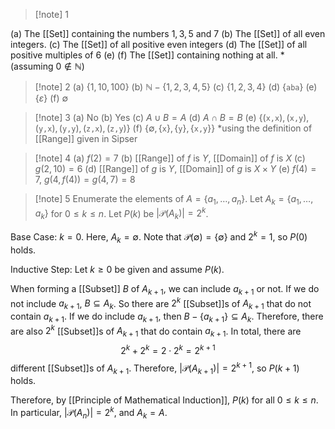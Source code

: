>[!note] 1

(a) The [[Set]] containing the numbers $1,3,5$ and $7$
(b) The [[Set]] of all even integers.
(c) The [[Set]] of all positive even integers
(d) The [[Set]] of all positive multiples of $6$
(e) 
(f) The [[Set]] containing nothing at all.
\*(assuming $0\notin \mathbb{N}$)

>[!note] 2
(a) $\{1,10,100\}$
(b) $\mathbb{N}-\{1,2,3,4,5\}$
(c) $\{1,2,3,4\}$
(d) $\{\texttt{aba}\}$
(e) $\{\varepsilon\}$
(f) $\emptyset$

>[!note] 3
(a) No 
(b) Yes
(c) $A\cup B=A$
(d) $A\cap B=B$
(e) $\{(\texttt{x,x}),(\texttt{x,y}),(\texttt{y,x}),(\texttt{y,y}),(\texttt{z,x}),(\texttt{z,y})\}$
(f) $\{\emptyset,\{\texttt{x}\},\{\texttt{y}\},\{\texttt{x,y}\}\}$
\*using the definition of [[Range]] given in Sipser

>[!note] 4
(a) $f(2)=7$
(b) [[Range]] of $f$ is $Y$, [[Domain]] of $f$ is $X$
(c) $g(2,10)=6$
(d) [[Range]] of $g$ is $Y$, [[Domain]] of $g$ is $X\times Y$
(e) $f(4)=7$, $g(4,f(4))=g(4,7)=8$

>[!note] 5
Enumerate the elements of $A=\{a_{1},\ldots,a_{n}\}$. Let $A_{k}=\{a_{1},\ldots,a_{k}\}$ for $0\le k\le n$. Let $P(k)$ be $|\mathcal{P}(A_{k})|=2^{k}$.
>
Base Case: $k=0$. 
Here, $A_{k}=\emptyset$. Note that $\mathcal{P}(\emptyset)=\{\emptyset\}$ and $2^{k}=1$, so $P(0)$ holds.
>
Inductive Step: Let $k≥0$ be given and assume $P(k)$.
>
When forming a [[Subset]] $B$ of $A_{k+1}$, we can include $a_{k+1}$ or not. If we do not include $a_{k+1}$, $B\subseteq A_{k}$. So there are $2^{k}$ [[Subset]]s of $A_{k+1}$ that do not contain $a_{k+1}$. If we do include $a_{k+1}$, then $B-\{a_{k+1}\}\subseteq A_{k}$. Therefore, there are also $2^{k}$ [[Subset]]s of $A_{k+1}$ that do contain $a_{k+1}$. In total, there are $$2^{k}+2^{k}=2\cdot 2^{k}=2^{k+1}$$different [[Subset]]s of $A_{k+1}$. Therefore, $|\mathcal{P}(A_{k+1})|=2^{k+1}$, so $P(k+1)$ holds.
>
Therefore, by [[Principle of Mathematical Induction]], $P(k)$ for all $0\le k\le n$. In particular, $|\mathcal{P}(A_{n})|=2^k$, and $A_{k}=A$.
